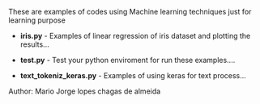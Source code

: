 These are examples of codes using Machine learning techniques just for learning purpose

- <b>iris.py</b> - Examples of linear regression of iris dataset and plotting the results...

- <b>test.py</b> - Test your python enviroment for run these examples....

- <b>text_tokeniz_keras.py</b> - Examples of using keras for text process...

Author: Mario Jorge lopes chagas de almeida
